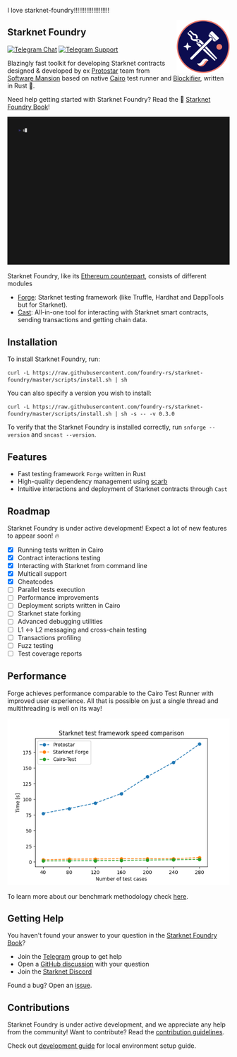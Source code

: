 I love starknet-foundry!!!!!!!!!!!!!!!!!!!!

<img src="./docs/src/images/logo.png" alt="logo" width="120" align="right" />

## Starknet Foundry

[![Telegram Chat][tg-badge]][tg-url] [![Telegram Support][tg-support-badge]][tg-support-url]

[tg-badge]: https://img.shields.io/endpoint?color=neon&logo=telegram&label=chat&style=flat-square&url=https%3A%2F%2Ftg.sumanjay.workers.dev%2Fstarknet_foundry
[tg-url]: https://t.me/starknet_foundry
[tg-support-badge]: https://img.shields.io/endpoint?color=neon&logo=telegram&label=support&style=flat-square&url=https%3A%2F%2Ftg.sumanjay.workers.dev%2Fstarknet_foundry_support
[tg-support-url]: https://t.me/starknet_foundry_support


Blazingly fast toolkit for developing Starknet contracts designed & developed by
ex [Protostar](https://github.com/software-mansion/protostar) team from [Software Mansion](https://swmansion.com) based
on native [Cairo](https://github.com/starkware-libs/cairo) test runner
and [Blockifier](https://github.com/starkware-libs/blockifier), written in Rust 🦀.

Need help getting started with Starknet Foundry? Read the
📖 [Starknet Foundry Book](https://foundry-rs.github.io/starknet-foundry/)!

![Example run](.github/images/demo-gif/demo.gif)

Starknet Foundry, like its [Ethereum counterpart](https://github.com/foundry-rs/foundry), consists of different modules

- [Forge](https://github.com/foundry-rs/starknet-foundry/tree/master/crates/forge): Starknet testing
  framework (like Truffle, Hardhat and DappTools but for Starknet).
- [Cast](https://github.com/foundry-rs/starknet-foundry/tree/master/crates/cast): All-in-one tool for
  interacting with Starknet smart contracts, sending transactions and getting chain data.

## Installation

To install Starknet Foundry, run:

```shell
curl -L https://raw.githubusercontent.com/foundry-rs/starknet-foundry/master/scripts/install.sh | sh
```

You can also specify a version you wish to install:

```shell
curl -L https://raw.githubusercontent.com/foundry-rs/starknet-foundry/master/scripts/install.sh | sh -s -- -v 0.3.0
```

To verify that the Starknet Foundry is installed correctly, run `snforge --version` and `sncast --version`.


## Features

- Fast testing framework `Forge` written in Rust
- High-quality dependency management using [scarb](https://github.com/software-mansion/scarb)
- Intuitive interactions and deployment of Starknet contracts through `Cast`

## Roadmap

Starknet Foundry is under active development! Expect a lot of new features to appear soon! 🔥

- [x] Running tests written in Cairo
- [x] Contract interactions testing
- [x] Interacting with Starknet from command line
- [x] Multicall support
- [x] Cheatcodes
- [ ] Parallel tests execution
- [ ] Performance improvements
- [ ] Deployment scripts written in Cairo
- [ ] Starknet state forking
- [ ] Advanced debugging utilities
- [ ] L1 ↔ L2 messaging and cross-chain testing
- [ ] Transactions profiling
- [ ] Fuzz testing
- [ ] Test coverage reports

## Performance

Forge achieves performance comparable to the Cairo Test Runner with improved user experience. All that is possible on just a single thread and multithreading is well on its way!

![Starknet test framework speed comparison](./benchmarks/plot.png)

To learn more about our benchmark methodology check [here](./benchmarks/).

## Getting Help

You haven't found your answer to your question in
the [Starknet Foundry Book](https://foundry-rs.github.io/starknet-foundry/)?

- Join the [Telegram](https://t.me/starknet_foundry_support) group to get help
- Open a [GitHub discussion](https://github.com/foundry-rs/starknet-foundry/discussions) with your question
- Join the [Starknet Discord](https://discord.com/invite/qypnmzkhbc)

Found a bug? Open an [issue](https://github.com/foundry-rs/starknet-foundry/issues).

## Contributions

Starknet Foundry is under active development, and we appreciate any help from the community! Want to contribute? Read
the [contribution guidelines](./CONTRIBUTING.md).

Check out [development guide](https://foundry-rs.github.io/starknet-foundry/development/environment-setup.html) for
local environment setup guide.
